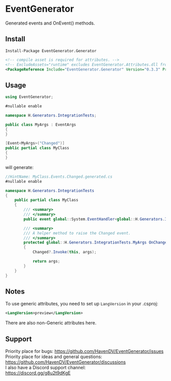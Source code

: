 # EventGenerator
Generated events and OnEvent() methods. 

## Install
```
Install-Package EventGenerator.Generator
```
```xml
<!-- compile asset is required for attributes. -->
<!-- ExcludeAssets="runtime" excludes EventGenerator.Attributes.dll from your output. -->
<PackageReference Include="EventGenerator.Generator" Version="0.3.3" PrivateAssets="all" ExcludeAssets="runtime" />
```

## Usage
```cs
using EventGenerator;

#nullable enable

namespace H.Generators.IntegrationTests;

public class MyArgs : EventArgs
{
}

[Event<MyArgs>("Changed")]
public partial class MyClass
{
}
```
will generate:
```cs
//HintName: MyClass.Events.Changed.generated.cs
#nullable enable

namespace H.Generators.IntegrationTests
{
    public partial class MyClass
    {
        /// <summary>
        /// </summary>
        public event global::System.EventHandler<global::H.Generators.IntegrationTests.MyArgs>? Changed;

        /// <summary>
        /// A helper method to raise the Changed event.
        /// </summary>
        protected global::H.Generators.IntegrationTests.MyArgs OnChanged(global::H.Generators.IntegrationTests.MyArgs args)
        {
            Changed?.Invoke(this, args);

            return args;
        }
    }
}
```

## Notes
To use generic attributes, you need to set up `LangVersion` in your .csproj:
```xml
<LangVersion>preview</LangVersion>
```
There are also non-Generic attributes here.

## Support
Priority place for bugs: https://github.com/HavenDV/EventGenerator/issues  
Priority place for ideas and general questions: https://github.com/HavenDV/EventGenerator/discussions  
I also have a Discord support channel:  
https://discord.gg/g8u2t9dKgE